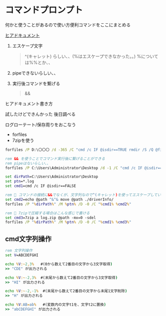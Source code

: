 # コマンドプロンプト

何かと使うことがあるので使い方便利コマンドをここにまとめる

[ヒアドキュメント](#here)

1. エスケープ文字

    > ^(キャレット) らしい、、(%はエスケープできなかった。。)
    > %については%%とか、、

2. pipeできないらしい、、
3. 実行後コマンドを繋げる
    > &&

<a name=here>ヒアドキュメント書き方</a>

試したけどできんかった
後日調べる

<a name=logrotate>ログローテート/保存周りをおこなう</a>

* forfiles
* 7zipを使う

```bat
forfiles /P D:\〇〇〇 /d -365 /C "cmd /c IF @isdir==TRUE rmdir /S /Q @file"

rem && を使うことでコマンド実行後に繋げることができる
rem pipeはないらしい、、
forfiles /P C:\Users\Administrator\Desktop /d -1 /C "cmd /c IF @isdir==TRUE  dir && echo ----- && tree"

set dirPath=C:\Users\Administrator\Desktop
set ptn=*.log
set cmd1=cmd /c IF @isdir==FALSE 

rem 🌟 コマンドの接続に&&でなくが、文字列なので^(キャレット)を使ってエスケープしている
set cmd2=echo @path ^&^& move @path ./driverInfo/
forfiles /P "%dirPath%" /M %ptn% /D -0 /C "%cmd1% %cmd2%"

rem 🌟 7zipで圧縮する場合はこんな感じで書ける
set cmd3=7zip a log.zip @path -mx=0 -sdel 
forfiles /P "%dirPath%" /M %ptn% /D -0 /C "%cmd1% %cmd3%"

```

## <a name=string>cmd文字列操作</a>

```bat
rem 文字列操作
set V=ABCDEFGHI

echo %V:~2,3%   #(0から数えて2番目の文字から3文字取得)
>> "CDE" が出力される

echo %V:~-2,3%  #(末尾から数えて2番目の文字から3文字取得)
>> "HI" が出力される

echo %V:~-2,-1%  #(末尾から数えて2番目の文字から末尾1文字削除)
>> "H" が出力される

echo %V:AB=ab%   #(変数内の文字t1を、文字t2に置換)
>> "abCDEFGHI" が出力される
```
